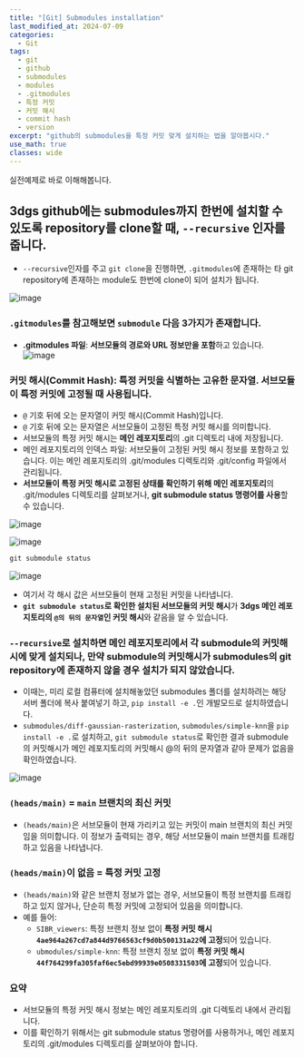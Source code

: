 ```yaml
---
title: "[Git] Submodules installation"
last_modified_at: 2024-07-09
categories:
  - Git
tags:
  - git
  - github
  - submodules
  - modules
  - .gitmodules
  - 특정 커밋
  - 커밋 해시
  - commit hash
  - version
excerpt: "github의 submodules을 특정 커밋 맞게 설치하는 법을 알아봅시다."
use_math: true
classes: wide
---
```


실전예제로 바로 이해해봅니다.

## 3dgs github에는 submodules까지 한번에 설치할 수 있도록 repository를 clone할 때, `--recursive` 인자를 줍니다.
- `--recursive`인자를 주고 `git clone`을 진행하면, `.gitmodules`에 존재하는 타 git repository에 존재하는 module도 한번에 clone이 되어 설치가 됩니다.

![image](https://github.com/sandokim/sandokim.github.io/assets/74639652/065e43ec-8573-4cb1-9761-a173cc715148)

### `.gitmodules`를 참고해보면 `submodule` 다음 3가지가 존재합니다.
- **.gitmodules 파일**: **서브모듈의 경로와 URL 정보만을 포함**하고 있습니다.
![image](https://github.com/sandokim/sandokim.github.io/assets/74639652/8da20a81-a0e8-40a5-8034-cbb4f4bce46b)

### 커밋 해시(Commit Hash): 특정 커밋을 식별하는 고유한 문자열. 서브모듈이 특정 커밋에 고정될 때 사용됩니다.
- `@` 기호 뒤에 오는 문자열이 커밋 해시(Commit Hash)입니다.
- `@` 기호 뒤에 오는 문자열은 서브모듈이 고정된 특정 커밋 해시를 의미합니다.
- 서브모듈의 특정 커밋 해시는 **메인 레포지토리**의 .git 디렉토리 내에 저장됩니다.
- 메인 레포지토리의 인덱스 파일: 서브모듈이 고정된 커밋 해시 정보를 포함하고 있습니다. 이는 메인 레포지토리의 .git/modules 디렉토리와 .git/config 파일에서 관리됩니다.
- **서브모듈이 특정 커밋 해시로 고정된 상태를 확인하기 위해 메인 레포지토리**의 .git/modules 디렉토리를 살펴보거나, **git submodule status 명령어를 사용**할 수 있습니다.

![image](https://github.com/sandokim/sandokim.github.io/assets/74639652/db918999-bf7c-4f53-883b-e92e64f93a94)

![image](https://github.com/sandokim/sandokim.github.io/assets/74639652/abb6015c-1e9e-48d3-b645-e6650c9734dc)

```python
git submodule status
```

![image](https://github.com/sandokim/sandokim.github.io/assets/74639652/59fb47aa-edca-4b49-ba1c-c42a258934ea)

- 여기서 각 해시 값은 서브모듈이 현재 고정된 커밋을 나타냅니다.
- **`git submodule status`로 확인한 설치된 서브모듈의 커밋 해시**가 **3dgs 메인 레포지토리의 `@의 뒤의 문자열`인 커밋 해시**와 같음을 알 수 있습니다.

  
### `--recursive`로 설치하면 메인 레포지토리에서 각 submodule의 커밋해시에 맞게 설치되나, 만약 submodule의 커밋해시가 submodules의 git repository에 존재하지 않을 경우 설치가 되지 않았습니다.
- 이때는, 미리 로컬 컴퓨터에 설치해놓았던 submodules 폴더를 설치하려는 해당 서버 폴더에 복사 붙여넣기 하고, `pip install -e .`인 개발모드로 설치하였습니다.
- `submodules/diff-gaussian-rasterization`, `submodules/simple-knn`을 `pip install -e .`로 설치하고, `git submodule status`로 확인한 결과 submodule의 커밋해시가 메인 레포지토리의 커밋해시 @의 뒤의 문자열과 같아 문제가 없음을 확인하였습니다.

![image](https://github.com/sandokim/sandokim.github.io/assets/74639652/59fb47aa-edca-4b49-ba1c-c42a258934ea)

### `(heads/main)` = `main` 브랜치의 최신 커밋
- `(heads/main)`은 서브모듈이 현재 가리키고 있는 커밋이 main 브랜치의 최신 커밋임을 의미합니다. 이 정보가 출력되는 경우, 해당 서브모듈이 main 브랜치를 트래킹하고 있음을 나타냅니다.

### `(heads/main)`이 없음 = 특정 커밋 고정
- `(heads/main)`와 같은 브랜치 정보가 없는 경우, 서브모듈이 특정 브랜치를 트래킹하고 있지 않거나, 단순히 특정 커밋에 고정되어 있음을 의미합니다.
- 예를 들어:
  - `SIBR_viewers`: 특정 브랜치 정보 없이 **특정 커밋 해시 `4ae964a267cd7a844d9766563cf9d0b500131a22`에 고정**되어 있습니다.
  - `ubmodules/simple-knn`: 특정 브랜치 정보 없이 **특정 커밋 해시 `44f764299fa305faf6ec5ebd99939e0508331503`에 고정**되어 있습니다.

### 요약
- 서브모듈의 특정 커밋 해시 정보는 메인 레포지토리의 .git 디렉토리 내에서 관리됩니다.
- 이를 확인하기 위해서는 git submodule status 명령어를 사용하거나, 메인 레포지토리의 .git/modules 디렉토리를 살펴보아야 합니다.




